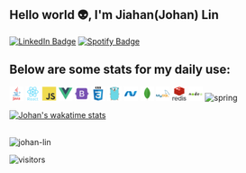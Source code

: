 <h2>Hello world 👽, I'm Jiahan(Johan) Lin</h2>
<p><a href="https://www.linkedin.com/in/jiahanlin/"><img src="https://img.shields.io/badge/-@JiahanLin-0077B5?style=flat-square&amp;labelColor=0077B5&amp;logo=LinkedIn&amp;link=https://www.linkedin.com/in/jiahanlin/" alt="LinkedIn Badge"></a> <a href="https://open.spotify.com/user/qxbv7msm01prpq2fe0mk4etf0"><img src="https://img.shields.io/badge/-@Johan%20Lin-1ED760?style=flat-square&amp;labelColor=fff&amp;logo=Spotify&amp;link=https://open.spotify.com/user/qxbv7msm01prpq2fe0mk4etf0" alt="Spotify Badge"></a></p>
<h2>Below are some stats for my daily use:</h2>
<p align="left">
<img src="https://raw.githubusercontent.com/devicons/devicon/master/icons/java/java-original-wordmark.svg" alt="java" width="25" height="25" />
<img src="https://raw.githubusercontent.com/devicons/devicon/master/icons/react/react-original-wordmark.svg" alt="react" width="25" height="25" />
<img src="https://raw.githubusercontent.com/devicons/devicon/master/icons/javascript/javascript-original.svg" alt="javascript" width="25" height="25" />
<img src="https://raw.githubusercontent.com/devicons/devicon/master/icons/vuejs/vuejs-original.svg" alt="vue" width="25" height="25" />
<img src="https://raw.githubusercontent.com/devicons/devicon/master/icons/bootstrap/bootstrap-plain.svg" alt="bootstrap" width="25" height="25" />
<img src="https://raw.githubusercontent.com/devicons/devicon/master/icons/css3/css3-original-wordmark.svg" alt="css3" width="25" height="25" />
<img src="https://raw.githubusercontent.com/devicons/devicon/master/icons/go/go-original.svg" alt="go" width="25" height="25" />
<img src="https://raw.githubusercontent.com/devicons/devicon/master/icons/dot-net/dot-net-original.svg" alt=".NET" width="25" height="25" />
<img src="https://raw.githubusercontent.com/devicons/devicon/master/icons/mongodb/mongodb-original.svg" alt="mongodb" width="25" height="25" />
<img src="https://raw.githubusercontent.com/devicons/devicon/master/icons/mysql/mysql-original-wordmark.svg" alt="mysql" width="25" height="25" />
<img src="https://raw.githubusercontent.com/devicons/devicon/master/icons/redis/redis-original-wordmark.svg" alt="redis" width="25" height="25" />
<img src="https://raw.githubusercontent.com/devicons/devicon/master/icons/nodejs/nodejs-original-wordmark.svg" alt="nodejs" width="25" height="25" />
<img src="https://www.vectorlogo.zone/logos/springio/springio-icon.svg" alt="spring" width="25" height="25" />
</p>
<p><a href="https://github.com/jhnlynn/jhnlynn"><img src="https://github-readme-stats.vercel.app/api/wakatime?username=jhnlynn" alt="Johan's wakatime stats"></a></p>
<br>
<img src="https://github-readme-stats.vercel.app/api?username=jhnlynn&show_icons=true&count_private=true" alt="johan-lin" />
<p><img src="https://visitor-badge.glitch.me/badge?page_id=johannes-lin.johannes-lin&amp;left_color=green&amp;right_color=red" alt="visitors"></p>
